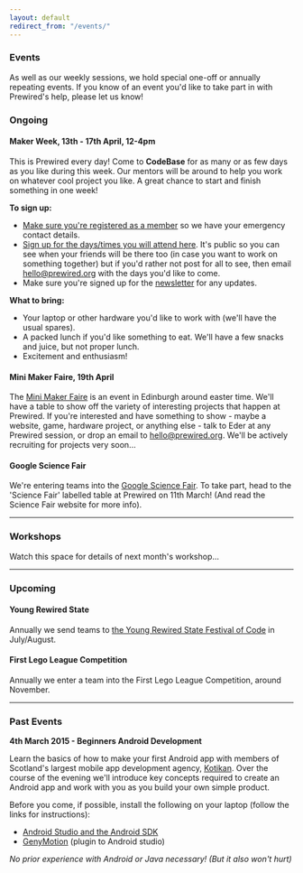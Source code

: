 ```yaml
---
layout: default
redirect_from: "/events/"
---
```


### Events

As well as our weekly sessions, we hold special one-off or annually repeating events. If you know of an event you'd like to take part in with Prewired's help, please let us know!

### Ongoing

#### <span class="btn-big lighter color1-bg">Maker Week</span>, 13th - 17th April, 12-4pm

This is Prewired every day! Come to **CodeBase** for as many or as few days as you like during this week. Our mentors will be around to help you work on whatever cool project you like. A great chance to start and finish something in one week!

**To sign up:**

* [Make sure you're registered as a member](/membership.html) so we have your emergency contact details.
* [Sign up for the days/times you will attend here](http://doodle.com/cakheiix3min7is9). It's public so you can see when your friends will be there too (in case you want to work on something together) but if you'd rather not post for all to see, then email hello@prewired.org with the days you'd like to come.
* Make sure you're signed up for the [newsletter](#newsletter) for any updates.

**What to bring:**

* Your laptop or other hardware you'd like to work with (we'll have the usual spares).
* A packed lunch if you'd like something to eat. We'll have a few snacks and juice, but not proper lunch.
* Excitement and enthusiasm!

#### Mini Maker Faire, 19th April

The [Mini Maker Faire](http://makerfaireedinburgh.com/) is an event in Edinburgh around easter time. We'll have a table to show off the variety of interesting projects that happen at Prewired. If you're interested and have something to show - maybe a website, game, hardware project, or anything else - talk to Eder at any Prewired session, or drop an email to hello@prewired.org. We'll be actively recruiting for projects very soon...

#### Google Science Fair

We're entering teams into the [Google Science Fair](https://www.googlesciencefair.com). To take part, head to the 'Science Fair' labelled table at Prewired on 11th March! (And read the Science Fair website for more info).

<hr/>

### Workshops

Watch this space for details of next month's workshop...

<hr/>

### Upcoming

#### Young Rewired State

Annually we send teams to [the Young Rewired State Festival of Code](http://www.yrs.io) in July/August.

#### First Lego League Competition

Annually we enter a team into the First Lego League Competition, around November.

<hr/>

### Past Events

**4th March 2015 - Beginners Android Development**

Learn the basics of how to make your first Android app with members of Scotland's largest mobile app development agency, [Kotikan](http://kotikan.com). Over the course of the evening we'll introduce key concepts required to create an Android app and work with you as you build your own simple product.

Before you come, if possible, install the following on your laptop (follow the links for instructions):

* [Android Studio and the Android SDK](http://developer.android.com/sdk/installing/index.html?pkg=studio)
* [GenyMotion](https://www.genymotion.com) (plugin to Android studio)

*No prior experience with Android or Java necessary! (But it also won't hurt)*
